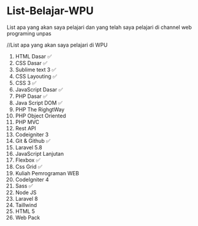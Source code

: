 # List-Belajar-WPU
List apa yang akan saya pelajari dan yang telah saya pelajari di channel web programing unpas

//List apa yang akan saya pelajari di WPU
1. HTML Dasar ✅
2. CSS Dasar ✅
3. Sublime text 3 ✅
4. CSS Layouting ✅
5. CSS 3 ✅
6. JavaScript Dasar ✅
7. PHP Dasar ✅
8. Java Script DOM ✅
9. PHP The RighgtWay
10.  PHP Object Oriented
11. PHP MVC 
12. Rest API 
13. Codeigniter 3
14. Git & Github ✅
15. Laravel 5.8 
16. JavaScript Lanjutan
17. Flexbox ✅
18. Css Grid ✅
19. Kuliah Pemrograman WEB 
20. CodeIgniter 4
21. Sass ✅
22. Node JS 
23. Laravel 8
24. Taillwind 
25. HTML 5
26. Web Pack
